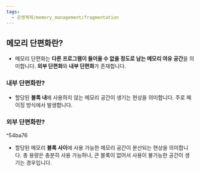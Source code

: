```yaml
---
tags:
  - 운영체제/memory_management/fragmentation
---
```



## 메모리 단편화란?
- 메모리 단편화는 **다른 프로그램이 들어올 수 없을 정도로 남는 메모리 여유 공간**을 의미합니다. **외부 단편화**와 **내부 단편화**가 존재합니다.

### 내부 단편화란?
- 할당된 **블록 내**에 사용하지 않는 메모리 공간이 생기는 현상을 의미합니다. 주로 페이징 방식에서 발생합니다.

### 외부 단편화란?

^54ba76
- 할당된 메모리 **블록 사이**에 사용 가능한 메모리 공간이 분산되는 현상을 의미합니다. 총 용량은 충분히 사용 가능하나, 큰 블록이 없어서 사용이 불가능한 공간이 생기는 경우입니다.